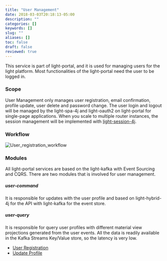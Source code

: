 ```yaml
---
title: "User Management"
date: 2018-03-03T20:18:13-05:00
description: ""
categories: []
keywords: []
slug: ""
aliases: []
toc: false
draft: false
reviewed: true
---
```


This service is part of light-portal, and it is used for managing users for the light platform. Most functionalities of the light-portal need the user to be logged in. 


### Scope

User Management only manages user registration, email confirmation, profile update, user delete and password change. The user login and logout will be managed by the light-spa-4j and light-oauth2 on light-portal for single-page applications. When you scale to multiple router instances, the session management will be implemented with [light-session-4j][].

### Workflow

![User_registration_workflow](/images/User_registration_workflow.png)

### Modules

All light-portal services are based on the light-kafka with Event Sourcing and CQRS. There are two modules that is involved for user management. 

##### user-command

It is responsible for updates with the user profile and based on light-hybrid-4j for the API with light-kafka for the event store.

##### user-query

It is responsible for query user profiles with different material view projections generated from the user events. All the data is readily available in the Kafka Streams Key/Value store, so the latency is very low. 

* [User Registration](/service/portal/user-management/registration/)
* [Update Profile](/service/portal/user-management/profile/)



[light-oauth2]: /service/oauth/
[light-session-4j]: /style/light-session-4j/
